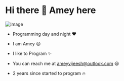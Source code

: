 # Hi there 👋 Amey here

![image](https://user-images.githubusercontent.com/74102654/109374762-ae299b80-78dd-11eb-9ba3-593cfdada6e9.png)
- Programming day and night :heart:

- I am Amey :wink:
- I like to Program :sparkles:
- You can reach me at ameyvijeesh@outlook.com :smiley:
- 2 years since started to program :fire:
